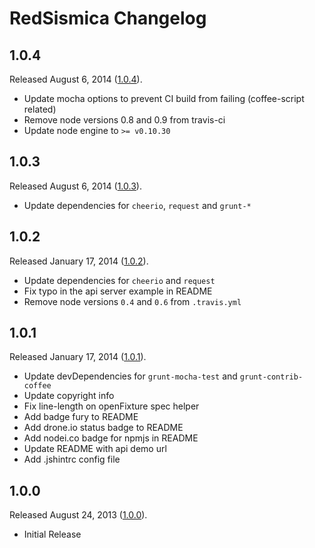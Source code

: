 # RedSismica Changelog

## 1.0.4

Released August 6, 2014 ([1.0.4](https://github.com/jonahoffline/node-redsismica/tree/v1.0.4)).

* Update mocha options to prevent CI build from failing (coffee-script related)
* Remove node versions 0.8 and 0.9 from travis-ci
* Update node engine to `>= v0.10.30`

## 1.0.3

Released August 6, 2014 ([1.0.3](https://github.com/jonahoffline/node-redsismica/tree/v1.0.3)).

* Update dependencies for `cheerio`, `request` and `grunt-*`

## 1.0.2

Released January 17, 2014 ([1.0.2](https://github.com/jonahoffline/node-redsismica/tree/v1.0.2)).

* Update dependencies for `cheerio` and `request`
* Fix typo in the api server example in README
* Remove node versions `0.4` and `0.6` from `.travis.yml`

## 1.0.1

Released January 17, 2014 ([1.0.1](https://github.com/jonahoffline/node-redsismica/tree/v1.0.1)).

* Update devDependencies for `grunt-mocha-test` and `grunt-contrib-coffee`
* Update copyright info
* Fix line-length on openFixture spec helper
* Add badge fury to README
* Add drone.io status badge to README
* Add nodei.co badge for npmjs in README
* Update README with api demo url
* Add .jshintrc config file

## 1.0.0

Released August 24, 2013 ([1.0.0](https://github.com/jonahoffline/node-redsismica/tree/v1.0.0)).

* Initial Release
